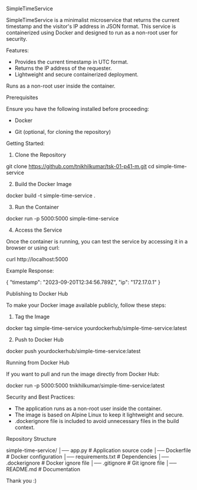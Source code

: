SimpleTimeService 

SimpleTimeService is a minimalist microservice that returns the current timestamp and the visitor's IP address in JSON format. 
This service is containerized using Docker and designed to run as a non-root user for security.

Features:
- Provides the current timestamp in UTC format.
- Returns the IP address of the requester.
- Lightweight and secure containerized deployment.

Runs as a non-root user inside the container.

Prerequisites

Ensure you have the following installed before proceeding:
- Docker

- Git (optional, for cloning the repository)

Getting Started:

1. Clone the Repository

git clone https://github.com/tnikhilkumar/tsk-01-p41-m.git
cd simple-time-service

2. Build the Docker Image

docker build -t simple-time-service .

3. Run the Container

docker run -p 5000:5000 simple-time-service

4. Access the Service

Once the container is running, you can test the service by accessing it in a browser or using curl:

curl http://localhost:5000

Example Response:

{
  "timestamp": "2023-09-20T12:34:56.789Z",
  "ip": "172.17.0.1"
}

Publishing to Docker Hub

To make your Docker image available publicly, follow these steps:

1. Tag the Image

docker tag simple-time-service yourdockerhub/simple-time-service:latest

2. Push to Docker Hub

docker push yourdockerhub/simple-time-service:latest

Running from Docker Hub

If you want to pull and run the image directly from Docker Hub:

docker run -p 5000:5000 tnikhilkumar/simple-time-service:latest

Security and Best Practices:
- The application runs as a non-root user inside the container.
- The image is based on Alpine Linux to keep it lightweight and secure.
- .dockerignore file is included to avoid unnecessary files in the build context.

Repository Structure

simple-time-service/
│── app.py               # Application source code
│── Dockerfile           # Docker configuration
│── requirements.txt     # Dependencies
│── .dockerignore        # Docker ignore file
│── .gitignore           # Git ignore file
│── README.md            # Documentation

Thank you :)
